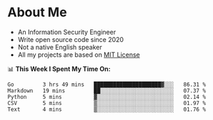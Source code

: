 # About Me

- An Information Security Engineer
- Write open source code since 2020
- Not a native English speaker
- All my projects are based on [MIT License](https://opensource.org/licenses/MIT)

📊 **This Week I Spent My Time On:**
<!--START_SECTION:waka-->
```text
Go         3 hrs 49 mins   █████████████████████▓░░░   86.31 % 
Markdown   19 mins         ██░░░░░░░░░░░░░░░░░░░░░░░   07.37 % 
Python     5 mins          ▓░░░░░░░░░░░░░░░░░░░░░░░░   02.14 % 
CSV        5 mins          ▒░░░░░░░░░░░░░░░░░░░░░░░░   01.97 % 
Text       4 mins          ▒░░░░░░░░░░░░░░░░░░░░░░░░   01.76 % 
```
<!--END_SECTION:waka-->


